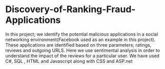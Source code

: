 # Discovery-of-Ranking-Fraud-Applications
In this project; we identify the potential malicious applications in a social networking environment(Facebook used as an example in this project). These applications are identified based on three parameters; ratings, reviews and outgoing URLS. Here we use sentimental analysis in order to understand the impact of the reviews for a particular user. We have used C#, SQL , HTML and Javascript along with CSS and ASP.net 
